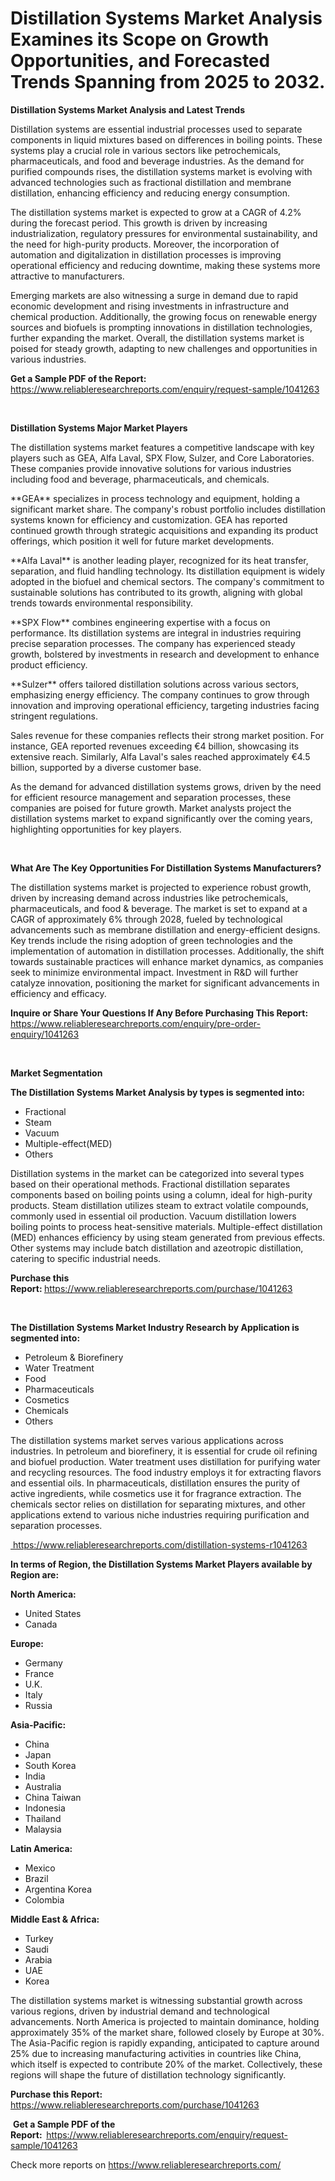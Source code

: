 <p><h1>Distillation Systems Market Analysis Examines its Scope on Growth Opportunities, and Forecasted Trends Spanning from 2025 to 2032.</h1></p><p><strong>Distillation Systems Market Analysis and Latest Trends</strong></p>
<p><p>Distillation systems are essential industrial processes used to separate components in liquid mixtures based on differences in boiling points. These systems play a crucial role in various sectors like petrochemicals, pharmaceuticals, and food and beverage industries. As the demand for purified compounds rises, the distillation systems market is evolving with advanced technologies such as fractional distillation and membrane distillation, enhancing efficiency and reducing energy consumption.</p><p>The distillation systems market is expected to grow at a CAGR of 4.2% during the forecast period. This growth is driven by increasing industrialization, regulatory pressures for environmental sustainability, and the need for high-purity products. Moreover, the incorporation of automation and digitalization in distillation processes is improving operational efficiency and reducing downtime, making these systems more attractive to manufacturers. </p><p>Emerging markets are also witnessing a surge in demand due to rapid economic development and rising investments in infrastructure and chemical production. Additionally, the growing focus on renewable energy sources and biofuels is prompting innovations in distillation technologies, further expanding the market. Overall, the distillation systems market is poised for steady growth, adapting to new challenges and opportunities in various industries.</p></p>
<p><strong>Get a Sample PDF of the Report:&nbsp;</strong> <a href="https://www.reliableresearchreports.com/enquiry/request-sample/1041263?utm_campaign=113&utm_medium=2&utm_source=Github&utm_content=ia&utm_term=10042025&utm_id=distillation-systems">https://www.reliableresearchreports.com/enquiry/request-sample/1041263</a></p>
<p>&nbsp;</p>
<p><strong>Distillation Systems Major Market Players</strong></p>
<p><p>The distillation systems market features a competitive landscape with key players such as GEA, Alfa Laval, SPX Flow, Sulzer, and Core Laboratories. These companies provide innovative solutions for various industries including food and beverage, pharmaceuticals, and chemicals.</p><p>**GEA** specializes in process technology and equipment, holding a significant market share. The company's robust portfolio includes distillation systems known for efficiency and customization. GEA has reported continued growth through strategic acquisitions and expanding its product offerings, which position it well for future market developments.</p><p>**Alfa Laval** is another leading player, recognized for its heat transfer, separation, and fluid handling technology. Its distillation equipment is widely adopted in the biofuel and chemical sectors. The company's commitment to sustainable solutions has contributed to its growth, aligning with global trends towards environmental responsibility.</p><p>**SPX Flow** combines engineering expertise with a focus on performance. Its distillation systems are integral in industries requiring precise separation processes. The company has experienced steady growth, bolstered by investments in research and development to enhance product efficiency.</p><p>**Sulzer** offers tailored distillation solutions across various sectors, emphasizing energy efficiency. The company continues to grow through innovation and improving operational efficiency, targeting industries facing stringent regulations.</p><p>Sales revenue for these companies reflects their strong market position. For instance, GEA reported revenues exceeding €4 billion, showcasing its extensive reach. Similarly, Alfa Laval's sales reached approximately €4.5 billion, supported by a diverse customer base.</p><p>As the demand for advanced distillation systems grows, driven by the need for efficient resource management and separation processes, these companies are poised for future growth. Market analysts project the distillation systems market to expand significantly over the coming years, highlighting opportunities for key players.</p></p>
<p>&nbsp;</p>
<p><strong>What Are The Key Opportunities For Distillation Systems Manufacturers?</strong></p>
<p><p>The distillation systems market is projected to experience robust growth, driven by increasing demand across industries like petrochemicals, pharmaceuticals, and food & beverage. The market is set to expand at a CAGR of approximately 6% through 2028, fueled by technological advancements such as membrane distillation and energy-efficient designs. Key trends include the rising adoption of green technologies and the implementation of automation in distillation processes. Additionally, the shift towards sustainable practices will enhance market dynamics, as companies seek to minimize environmental impact. Investment in R&D will further catalyze innovation, positioning the market for significant advancements in efficiency and efficacy.</p></p>
<p><strong>Inquire or Share Your Questions If Any Before Purchasing This Report:</strong> <a href="https://www.reliableresearchreports.com/enquiry/pre-order-enquiry/1041263?utm_campaign=113&utm_medium=2&utm_source=Github&utm_content=ia&utm_term=10042025&utm_id=distillation-systems">https://www.reliableresearchreports.com/enquiry/pre-order-enquiry/1041263</a></p>
<p>&nbsp;</p>
<p><strong>Market Segmentation</strong></p>
<p><strong>The Distillation Systems Market Analysis by types is segmented into:</strong></p>
<p><ul><li>Fractional</li><li>Steam</li><li>Vacuum</li><li>Multiple-effect(MED)</li><li>Others</li></ul></p>
<p><p>Distillation systems in the market can be categorized into several types based on their operational methods. Fractional distillation separates components based on boiling points using a column, ideal for high-purity products. Steam distillation utilizes steam to extract volatile compounds, commonly used in essential oil production. Vacuum distillation lowers boiling points to process heat-sensitive materials. Multiple-effect distillation (MED) enhances efficiency by using steam generated from previous effects. Other systems may include batch distillation and azeotropic distillation, catering to specific industrial needs.</p></p>
<p><strong>Purchase this Report:&nbsp;</strong><a href="https://www.reliableresearchreports.com/purchase/1041263?utm_campaign=113&utm_medium=2&utm_source=Github&utm_content=ia&utm_term=10042025&utm_id=distillation-systems">https://www.reliableresearchreports.com/purchase/1041263</a></p>
<p>&nbsp;</p>
<p><strong>The Distillation Systems Market Industry Research by Application is segmented into:</strong></p>
<p><ul><li>Petroleum & Biorefinery</li><li>Water Treatment</li><li>Food</li><li>Pharmaceuticals</li><li>Cosmetics</li><li>Chemicals</li><li>Others</li></ul></p>
<p><p>The distillation systems market serves various applications across industries. In petroleum and biorefinery, it is essential for crude oil refining and biofuel production. Water treatment uses distillation for purifying water and recycling resources. The food industry employs it for extracting flavors and essential oils. In pharmaceuticals, distillation ensures the purity of active ingredients, while cosmetics use it for fragrance extraction. The chemicals sector relies on distillation for separating mixtures, and other applications extend to various niche industries requiring purification and separation processes.</p></p>
<p><a href="https://www.reliableresearchreports.com/distillation-systems-r1041263?utm_campaign=113&utm_medium=2&utm_source=Github&utm_content=ia&utm_term=10042025&utm_id=distillation-systems">&nbsp;https://www.reliableresearchreports.com/distillation-systems-r1041263</a></p>
<p><strong>In terms of Region, the Distillation Systems Market Players available by Region are:</strong></p>
<p>
    <p> <strong> North America: </strong>
        <ul>
            <li>United States</li>
            <li>Canada</li>
        </ul>
        </p> 
    <p> <strong> Europe: </strong>
        <ul>
            <li>Germany</li>
            <li>France</li>
            <li>U.K.</li>
            <li>Italy</li>
            <li>Russia</li>
        </ul>
        </p> 
    <p> <strong> Asia-Pacific: </strong>
        <ul>
            <li>China</li>
            <li>Japan</li>
            <li>South Korea</li>
            <li>India</li>
            <li>Australia</li>
            <li>China Taiwan</li>
            <li>Indonesia</li>
            <li>Thailand</li>
            <li>Malaysia</li>
        </ul>
        </p> 
    <p> <strong> Latin America: </strong>
        <ul>
            <li>Mexico</li>
            <li>Brazil</li>
            <li>Argentina Korea</li>
            <li>Colombia</li>
        </ul>
        </p> 
    <p> <strong> Middle East & Africa: </strong>
        <ul>
            <li>Turkey</li>
            <li>Saudi</li>
            <li>Arabia</li>
            <li>UAE</li>
            <li>Korea</li>
        </ul>
    </p>
    </p>
<p><p>The distillation systems market is witnessing substantial growth across various regions, driven by industrial demand and technological advancements. North America is projected to maintain dominance, holding approximately 35% of the market share, followed closely by Europe at 30%. The Asia-Pacific region is rapidly expanding, anticipated to capture around 25% due to increasing manufacturing activities in countries like China, which itself is expected to contribute 20% of the market. Collectively, these regions will shape the future of distillation technology significantly.</p></p>
<p><strong>Purchase this Report: </strong><a href="https://www.reliableresearchreports.com/purchase/1041263?utm_campaign=113&utm_medium=2&utm_source=Github&utm_content=ia&utm_term=10042025&utm_id=distillation-systems">https://www.reliableresearchreports.com/purchase/1041263</a></p>
<p>&nbsp;<strong>Get a Sample PDF of the Report:&nbsp;&nbsp;</strong><a href="https://www.reliableresearchreports.com/enquiry/request-sample/1041263?utm_campaign=113&utm_medium=2&utm_source=Github&utm_content=ia&utm_term=10042025&utm_id=distillation-systems">https://www.reliableresearchreports.com/enquiry/request-sample/1041263</a></p>
<p><strong></strong></p>
<p>Check more reports on <a href="https://www.reliableresearchreports.com/?utm_campaign=113&utm_medium=2&utm_source=Github&utm_content=ia&utm_term=10042025&utm_id=distillation-systems">https://www.reliableresearchreports.com/</a></p>